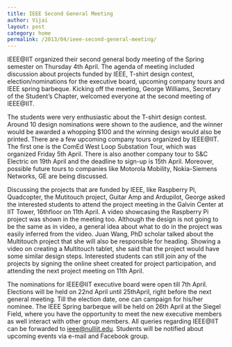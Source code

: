 ```yaml
---
title: IEEE Second General Meeting
author: Vijai
layout: post
category: home
permalink: /2013/04/ieee-second-general-meeting/
---
```


IEEE@IIT organized their second general body meeting of the Spring semester on Thursday 4th April. The agenda of meeting included discussion about projects funded by IEEE, T-shirt design contest, election/nominations for the executive board, upcoming company tours and IEEE spring barbeque. Kicking off the meeting, George Williams, Secretary of the Student’s Chapter, welcomed everyone at the second meeting of IEEE@IIT.

The students were very enthusiastic about the T-shirt design contest. Around 10 design nominations were shown to the audience, and the winner would be awarded a whopping $100 and the winning design would also be printed. There are a few upcoming company tours organized by IEEE@IIT. The first one is the ComEd West Loop Substation Tour, which was organized Friday 5th April. There is also another company tour to S&C Electric on 19th April and the deadline to sign-up is 15th April. Moreover, possible future tours to companies like Motorola Mobility, Nokia-Siemens Networks, GE are being discussed.

Discussing the projects that are funded by IEEE, like Raspberry Pi, Quadcopter, the Mutitouch project, Guitar Amp and Ardupilot, George asked the interested students to attend the project meeting in the Galvin Center at IIT Tower, 16thfloor on 11th April. A video showcasing the Raspberry Pi project was shown in the meeting too. Although the design is not going to be the same as in video, a general idea about what to do in the project was easily inferred from the video. Juan Wang, PhD scholar talked about the Multitouch project that she will also be responsible for heading. Showing a video on creating a Multitouch tablet, she said that the project would have some similar design steps. Interested students can still join any of the projects by signing the online sheet created for project participation, and attending the next project meeting on 11th April.

The nominations for IEEE@IIT executive board were open till 7th April. Elections will be held on 22nd April until 25thApril, right before the next general meeting. Till the election date, one can campaign for his/her nominee. The IEEE Spring barbeque will be held on 26th April at the Siegel Field, where you have the opportunity to meet the new executive members as well interact with other group members. All queries regarding IEEE@IIT can be forwarded to [&#x69;&#x65;&#x65;&#x65;&#x40;<span class="oe_displaynone">null</span>&#x69;&#x69;&#x74;&#x2e;&#x65;&#x64;&#x75;](mailto:&#x69;&#x65;&#x65;&#x65;&#x40;&#x69;&#x69;&#x74;&#x2e;&#x65;&#x64;&#x75). Students will be notified about upcoming events via e-mail and Facebook group.
